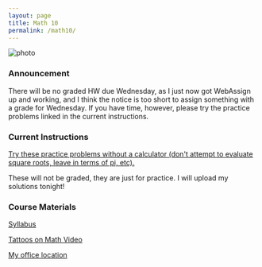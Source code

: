 ```yaml
---
layout: page
title: Math 10
permalink: /math10/
---
```


![photo](https://upload.wikimedia.org/wikipedia/commons/3/3b/Circle_cos_sin.gif)

### Announcement
There will be no graded HW due Wednesday, as I just now got WebAssign up and working, and I think the notice is too short to assign something with a grade for Wednesday. If you have time, however, please try the practice problems linked in the current instructions.

### Current Instructions
[Try these practice problems without a calculator (don't attempt to evaluate square roots, leave in terms of pi, etc).](http://www.uvm.edu/~bfemery/math10/PracticeProbs8-5.pdf)

These will not be graded, they are just for practice. I will upload my solutions tonight!
  

### Course Materials

[Syllabus](http://www.uvm.edu/~bfemery/Math10Syllabus.pdf)

[Tattoos on Math Video](https://www.youtube.com/watch?v=IxNb1WG_Ido)

[My office location](http://www.uvm.edu/~bfemery/math10/FarrellHallLocation.png)
